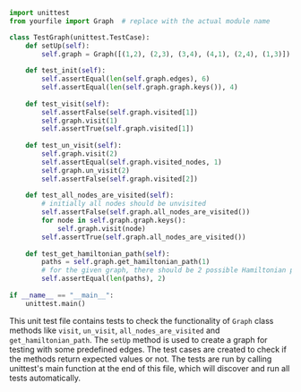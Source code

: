 ```python
import unittest
from yourfile import Graph  # replace with the actual module name

class TestGraph(unittest.TestCase):
    def setUp(self):
        self.graph = Graph([(1,2), (2,3), (3,4), (4,1), (2,4), (1,3)])
        
    def test_init(self):
        self.assertEqual(len(self.graph.edges), 6)
        self.assertEqual(len(self.graph.graph.keys()), 4)
    
    def test_visit(self):
        self.assertFalse(self.graph.visited[1])
        self.graph.visit(1)
        self.assertTrue(self.graph.visited[1])
        
    def test_un_visit(self):
        self.graph.visit(2)
        self.assertEqual(self.graph.visited_nodes, 1)
        self.graph.un_visit(2)
        self.assertFalse(self.graph.visited[2])
        
    def test_all_nodes_are_visited(self):
        # initially all nodes should be unvisited
        self.assertFalse(self.graph.all_nodes_are_visited())
        for node in self.graph.graph.keys():
            self.graph.visit(node)
        self.assertTrue(self.graph.all_nodes_are_visited())
        
    def test_get_hamiltonian_path(self):
        paths = self.graph.get_hamiltonian_path(1)
        # for the given graph, there should be 2 possible Hamiltonian paths starting from node 1
        self.assertEqual(len(paths), 2)
        
if __name__ == "__main__":
    unittest.main()
```
This unit test file contains tests to check the functionality of `Graph` class methods like `visit`, `un_visit`, `all_nodes_are_visited` and `get_hamiltonian_path`. 
The `setUp` method is used to create a graph for testing with some predefined edges. The test cases are created to check if the methods return expected values or not. The tests are run by calling unittest's main function at the end of this file, which will discover and run all tests automatically.
